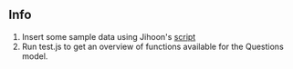 ## Info

1. Insert some sample data using Jihoon's [script](https://github.com/jhc20/questions-comments)
2. Run test.js to get an overview of functions available for the Questions model.
